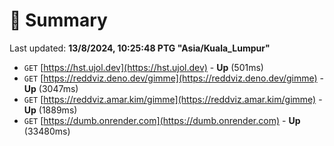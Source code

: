 # 📖 Summary
Last updated: **13/8/2024, 10:25:48 PTG "Asia/Kuala_Lumpur"**

- `GET` [https://hst.ujol.dev](https://hst.ujol.dev) - **Up** (501ms)
- `GET` [https://reddviz.deno.dev/gimme](https://reddviz.deno.dev/gimme) - **Up** (3047ms)
- `GET` [https://reddviz.amar.kim/gimme](https://reddviz.amar.kim/gimme) - **Up** (1889ms)
- `GET` [https://dumb.onrender.com](https://dumb.onrender.com) - **Up** (33480ms)
